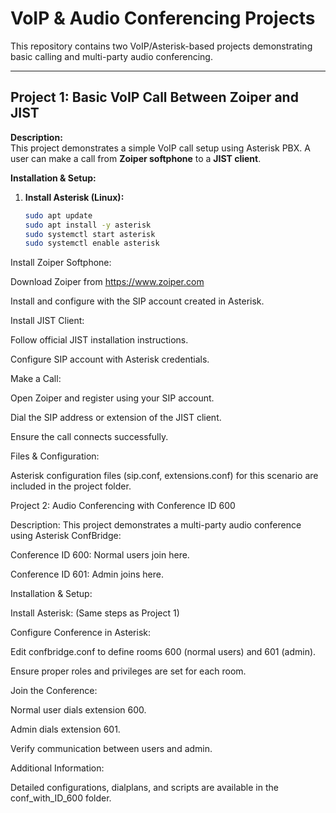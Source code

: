 # VoIP & Audio Conferencing Projects

This repository contains two VoIP/Asterisk-based projects demonstrating basic calling and multi-party audio conferencing.

---

## Project 1: Basic VoIP Call Between Zoiper and JIST

**Description:**  
This project demonstrates a simple VoIP call setup using Asterisk PBX. A user can make a call from **Zoiper softphone** to a **JIST client**.

**Installation & Setup:**

1. **Install Asterisk (Linux):**
   ```bash
   sudo apt update
   sudo apt install -y asterisk
   sudo systemctl start asterisk
   sudo systemctl enable asterisk
Install Zoiper Softphone:

Download Zoiper from https://www.zoiper.com

Install and configure with the SIP account created in Asterisk.

Install JIST Client:

Follow official JIST installation instructions.

Configure SIP account with Asterisk credentials.

Make a Call:

Open Zoiper and register using your SIP account.

Dial the SIP address or extension of the JIST client.

Ensure the call connects successfully.

Files & Configuration:

Asterisk configuration files (sip.conf, extensions.conf) for this scenario are included in the project folder.

Project 2: Audio Conferencing with Conference ID 600

Description:
This project demonstrates a multi-party audio conference using Asterisk ConfBridge:

Conference ID 600: Normal users join here.

Conference ID 601: Admin joins here.

Installation & Setup:

Install Asterisk:
(Same steps as Project 1)

Configure Conference in Asterisk:

Edit confbridge.conf to define rooms 600 (normal users) and 601 (admin).

Ensure proper roles and privileges are set for each room.

Join the Conference:

Normal user dials extension 600.

Admin dials extension 601.

Verify communication between users and admin.

Additional Information:

Detailed configurations, dialplans, and scripts are available in the conf_with_ID_600 folder.
